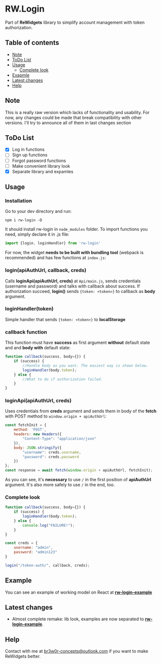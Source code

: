 # RW.Login
Part of **ReWidgets** library to simplify account management with token authorization.
## Table of contents
- [Note](#note)
- [ToDo List](#todo-list)
- [Usage](#usage)
  * [Complete look](#complete-look)
- [Exapmle](#example)
- [Latest changes](#latest-changes)
- [Help](#help)
## Note
This is a really raw version which lacks of functionality and usability. For now, any changes could be made that break compatibility with other versions. I'll try to announce all of them in last changes section
## ToDo List
- [x] Log in functions
- [ ] Sign up functions
- [ ] Forgot password functions
- [ ] Make convenient library look
- [x] Separate library and expamles
## Usage
### Installation
Go to your dev directory and run:
```
npm i rw-login -D
```
It should install rw-login in ```node_modules``` folder.
To import functions you need, simply declare it in .js file:
```javascript
import {login, loginHandler} from 'rw-login'
```
For now, the widget **needs to be built with bundling tool** (webpack is recommended) and has few functions at ```index.js```:
### login(apiAuthUrl, callback, creds)
Calls **loginApi(apiAuthUrl, creds)** at ```Api/main.js```, sends credentials (username and password) and talks with callback about success.
If authorization succeed, **login()** sends ```{token: <token>}``` to callback as **body** argument.
### loginHandler(token)
Simple handler that sends ```{token: <token>}``` to **localStorage**
### callback function
This function must have **success** as first argument **without** default state and and **body with** default state:
```javascript
function callback(success, body={}) {
    if (success) {
        //Handle body as you want. The easiest way is shown below.
        loginHandler(body.token);
    } else {
        //What to do if authorization failed.
    }
}
```
### loginApi(apiAuthUrl, creds)
Uses credentials from **creds** argument and sends them in body of the **fetch** with POST method to ```window.origin + apiAuthUrl```:
```javascript
const fetchInit = {
    method: 'POST',
    headers: new Headers({
        "Content-Type": "application/json"
    }),
    body: JSON.stringify({
        "username": creds.username,
        "password": creds.password
    })
};
const response = await fetch(window.origin + apiAuthUrl, fetchInit);
```
As you can see, it's **necessary** to use ```/``` in the first position of **apiAuthUrl** argument. It's also more safely to use ```/``` in the end, too.
### Complete look
```javascript
function callback(success, body={}) {
    if (success) {
        loginHandler(body.token);
    } else {
        console.log("FAILURE!");
    }
}

const creds = {
    username: "admin",
    password: "admin123"
}

login("/token-auth/", callback, creds);
```
## Example
You can see an example of working model on React at **[rw-login-example](https://github.com/br3w0r/rw-login-example)**
## Latest changes
- Almost complete remake: lib look, examples are now separated to **[rw-login-example](https://github.com/br3w0r/rw-login-example)**.
## Help
Contact with me at br3w0r-concepts@outlook.com if you want to make ReWidgets better.
